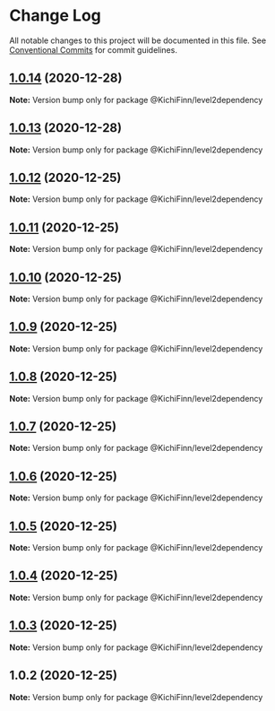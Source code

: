 # Change Log

All notable changes to this project will be documented in this file.
See [Conventional Commits](https://conventionalcommits.org) for commit guidelines.

## [1.0.14](https://github.com/KichiFinn/check-lerna-publish/compare/@KichiFinn/level2dependency@1.0.13...@KichiFinn/level2dependency@1.0.14) (2020-12-28)

**Note:** Version bump only for package @KichiFinn/level2dependency





## [1.0.13](https://github.com/KichiFinn/check-lerna-publish/compare/@KichiFinn/level2dependency@1.0.12...@KichiFinn/level2dependency@1.0.13) (2020-12-28)

**Note:** Version bump only for package @KichiFinn/level2dependency





## [1.0.12](https://github.com/KichiFinn/check-lerna-publish/compare/@KichiFinn/level2dependency@1.0.11...@KichiFinn/level2dependency@1.0.12) (2020-12-25)

**Note:** Version bump only for package @KichiFinn/level2dependency





## [1.0.11](https://github.com/KichiFinn/check-lerna-publish/compare/@KichiFinn/level2dependency@1.0.10...@KichiFinn/level2dependency@1.0.11) (2020-12-25)

**Note:** Version bump only for package @KichiFinn/level2dependency





## [1.0.10](https://github.com/KichiFinn/check-lerna-publish/compare/@KichiFinn/level2dependency@1.0.9...@KichiFinn/level2dependency@1.0.10) (2020-12-25)

**Note:** Version bump only for package @KichiFinn/level2dependency





## [1.0.9](https://github.com/KichiFinn/check-lerna-publish/compare/@KichiFinn/level2dependency@1.0.8...@KichiFinn/level2dependency@1.0.9) (2020-12-25)

**Note:** Version bump only for package @KichiFinn/level2dependency





## [1.0.8](https://github.com/KichiFinn/check-lerna-publish/compare/@KichiFinn/level2dependency@1.0.7...@KichiFinn/level2dependency@1.0.8) (2020-12-25)

**Note:** Version bump only for package @KichiFinn/level2dependency





## [1.0.7](https://github.com/KichiFinn/check-lerna-publish/compare/@KichiFinn/level2dependency@1.0.6...@KichiFinn/level2dependency@1.0.7) (2020-12-25)

**Note:** Version bump only for package @KichiFinn/level2dependency





## [1.0.6](https://github.com/KichiFinn/check-lerna-publish/compare/@KichiFinn/level2dependency@1.0.5...@KichiFinn/level2dependency@1.0.6) (2020-12-25)

**Note:** Version bump only for package @KichiFinn/level2dependency





## [1.0.5](https://github.com/KichiFinn/check-lerna-publish/compare/@KichiFinn/level2dependency@1.0.4...@KichiFinn/level2dependency@1.0.5) (2020-12-25)

**Note:** Version bump only for package @KichiFinn/level2dependency





## [1.0.4](https://github.com/KichiFinn/check-lerna-publish/compare/@KichiFinn/level2dependency@1.0.3...@KichiFinn/level2dependency@1.0.4) (2020-12-25)

**Note:** Version bump only for package @KichiFinn/level2dependency





## [1.0.3](https://github.com/KichiFinn/check-lerna-publish/compare/@KichiFinn/level2dependency@1.0.2...@KichiFinn/level2dependency@1.0.3) (2020-12-25)

**Note:** Version bump only for package @KichiFinn/level2dependency





## 1.0.2 (2020-12-25)

**Note:** Version bump only for package @KichiFinn/level2dependency
